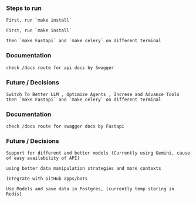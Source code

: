 ### Steps to run

    First, run `make install`

    First, run `make install`

    then `make Fastapi` and `make celery` on different terminal

### Documentation

    check /docs route for api docs by Swagger

### Future / Decisions

    Switch To Better LLM , Optimize Agents , Increse and Advance Tools
    then `make Fastapi` and `make celery` on different terminal

### Documentation

    check /docs route for swagger docs by Fastapi

### Future / Decisions

    Support for different and better models (Currently using Gemini, cause of easy availability of API) 

    using better data manipulation strategies and more contexts

    integrate with GitHub apps/bots

    Use Models and save data in Postgres, (currently temp storing in Redis)
